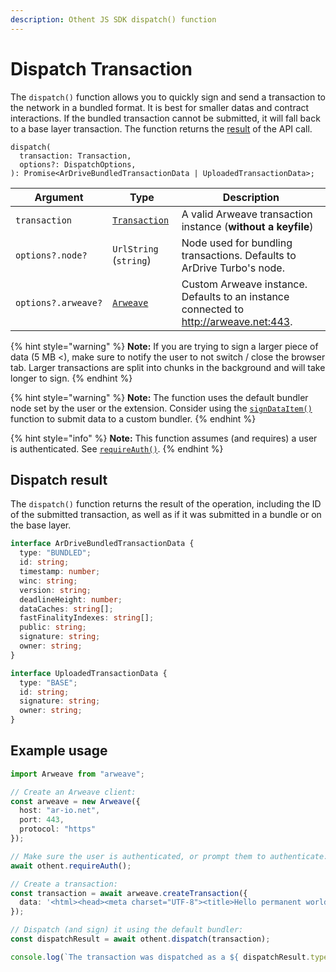 ```yaml
---
description: Othent JS SDK dispatch() function
---
```


# Dispatch Transaction

The `dispatch()` function allows you to quickly sign and send a transaction to the network in a bundled format. It is
best for smaller datas and contract interactions. If the bundled transaction cannot be submitted, it will fall back to a
base layer transaction. The function returns the [result](dispatch.md#dispatch-result) of the API call.

```
dispatch(
  transaction: Transaction,
  options?: DispatchOptions,
): Promise<ArDriveBundledTransactionData | UploadedTransactionData>;
```

| Argument      | Type                                                                    | Description                                                  |
| ------------- | ----------------------------------------------------------------------- | ------------------------------------------------------------ |
| `transaction` | [`Transaction`](https://github.com/arweaveTeam/arweave-js#transactions) | A valid Arweave transaction instance (**without a keyfile**) |
| `options?.node?` | `UrlString` (`string`) | Node used for bundling transactions. Defaults to ArDrive Turbo's node. |
| `options?.arweave?` | [`Arweave`](https://github.com/arweaveTeam/arweave-js#initialisation) | Custom Arweave instance. Defaults to an instance connected to http://arweave.net:443. |

{% hint style="warning" %}
**Note:** If you are trying to sign a larger piece of data (5 MB <), make sure to notify the user to not switch / close the browser tab. Larger transactions are split into chunks in the background and will take longer to sign.
{% endhint %}

{% hint style="warning" %}
**Note:** The function uses the default bundler node set by the user or the extension. Consider using the [`signDataItem()`](sign-dataitem.md) function to submit data to a custom bundler.
{% endhint %}

{% hint style="info" %}
**Note:** This function assumes (and requires) a user is authenticated. See [`requireAuth()`](require-auth.md).
{% endhint %}

## Dispatch result

The `dispatch()` function returns the result of the operation, including the ID of the submitted transaction, as well as
if it was submitted in a bundle or on the base layer.

```ts
interface ArDriveBundledTransactionData {
  type: "BUNDLED";
  id: string;
  timestamp: number;
  winc: string;
  version: string;
  deadlineHeight: number;
  dataCaches: string[];
  fastFinalityIndexes: string[];
  public: string;
  signature: string;
  owner: string;
}

interface UploadedTransactionData {
  type: "BASE";
  id: string;
  signature: string;
  owner: string;
}
```

## Example usage

```ts
import Arweave from "arweave";

// Create an Arweave client:
const arweave = new Arweave({
  host: "ar-io.net",
  port: 443,
  protocol: "https"
});

// Make sure the user is authenticated, or prompt them to authenticate:
await othent.requireAuth();

// Create a transaction:
const transaction = await arweave.createTransaction({
  data: '<html><head><meta charset="UTF-8"><title>Hello permanent world! This was signed via ArConnect!!!</title></head><body></body></html>'
});

// Dispatch (and sign) it using the default bundler:
const dispatchResult = await othent.dispatch(transaction);

console.log(`The transaction was dispatched as a ${ dispatchResult.type === "BUNDLED" ? "bundled" : "base layer" } Arweave transaction.`);
```
